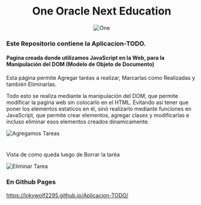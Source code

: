 <div align="center">
 
# One Oracle Next Education
![One](https://i.postimg.cc/wxQsp28g/One-1.png)
 
</div>

<h3>Este Repositorio contiene la Aplicacion-TODO.</h3>

<h4>Pagina creada donde utilizamos JavaScript en la Web, para la  Manipulación del DOM (Modelo de Objeto de Documento)</h4>

Esta página permite Agregar taréas a realizar, Marcarlas como Realizadas y también Eliminarlas.

Todo esto se realiza mediante la manipulación del DOM, que permite modificar la pagina web sin colocarlo en el HTML. 
Evitando así tener que poner los elementos estaticos en él, sinó realizarlo mediante funciones en JavaScript, que permite crear elementos, agregar clases y modificarlas e incluso eliminar esos elementos creados dinamicamente.

![Agregamos Tareas](https://i.postimg.cc/bvgYF1vZ/Manejo-DOM-1.png)

#

Vista de como queda luego de Borrar la taréa

![Eliminar Tarea](https://i.postimg.cc/zBWNYWzw/Manejo-DOM-2.png)

### En Github Pages
https://lokywolf2295.github.io/Aplicacion-TODO/
